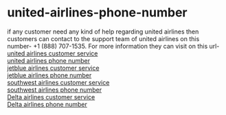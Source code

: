 # united-airlines-phone-number
if any customer need any kind of help regarding united airlines then customers can contact to the support team of united airlines on this number- +1 (888) 707-1535. For more information they can visit on this url-
<br>
<a href="url">united airlines customer service</a>
<br>
<a href="url">united airlines phone number</a>
<br>
<a href="url">jetblue airlines customer service</a>
<br>
<a href="url">jetblue airlines phone number</a>
<br>
<a href="url">southwest airlines customer service</a>
<br>
<a href="url">southwest airlines phone number</a>
<br>
<a href="url">Delta airlines customer service</a>
<br>
<a href="url">Delta airlines phone number</a>













